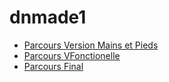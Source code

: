 # dnmade1

* [Parcours Version Mains et Pieds](./Parcoursvpm/marelle_pieds-mains.html)
* [Parcours VFonctionelle](./VR_parcours/parcours.html)
* [Parcours Final](./v3parcours/marelle_pieds-mains.html.html)